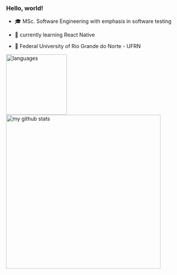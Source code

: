 ### Hello, world!

- :mortar_board: MSc. Software Engineering with emphasis in software testing
- :memo: currently learning React Native

- :hotel: Federal University of Rio Grande do Norte - UFRN

<!-- status codes -->
<p>
    <img src="https://github-readme-stats.vercel.app/api/top-langs/?username=iuripereira&layout=compact" alt="languages" height="165">
    <img src="https://github-readme-stats.vercel.app/api?username=iuripereira&show_icons=true&layout=compact" alt="my github stats" width="420"/>&nbsp;
</p>
